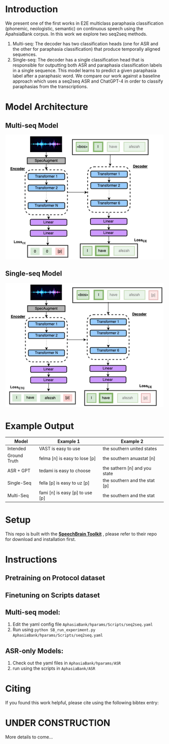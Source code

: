 # Introduction
We present one of the first works in E2E multiclass paraphasia classification (phonemic, neologistic, semantic) on continuous speech using the ApahsiaBank corpus. In this work we explore two seq2seq methods.
1. Multi-seq: The decoder has two classification heads (one for ASR and the other for paraphasia classification) that produce temporally aligned sequences.
2. Single-seq: The decoder has a single classification head that is responsible for outputting both ASR and paraphasia classification labels in a single sequence. This model learns to predict a given paraphasia label after a paraphasic word.
We compare our work against a baseline approach which uses a seq2seq ASR and ChatGPT-4 in order to classify paraphasias from the transcriptions.
<!-- For more details, please refer to our [paper](https://arxiv.org/abs/2312.10518). -->

# Model Architecture
## Multi-seq Model
![Multi-seq Model](media/multi-seq.png)
## Single-seq Model
![Single-seq Model](media/single-seq.png)

# Example Output
| Model       | Example 1                         | Example 2                         |
|-------------|-----------------------------------|-----------------------------------|
| Intended    | VAST is easy to use               | the southern united states        |
| Ground Truth| felma [n]  is  easy  to  lose [p] | the southern anuastat [n]         |
| ASR + GPT   | tedami is easy to choose          | the sathern [n] and you state     |
| Single-Seq  | fella [p]  is  easy  to   uz [p]  | the southern and the stat [p]     |
| Multi-Seq   | fami [n] is easy [p] to use [p]   | the southern and the stat         |

# Setup
This repo is built with the **[SpeechBrain Toolkit](https://github.com/speechbrain/speechbrain)** , please refer to their repo for download and installation first.

# Instructions
## Pretraining on Protocol dataset

## Finetuning on Scripts dataset


##  Multi-seq model:
1. Edit the yaml config file `AphasiaBank/hparams/Scripts/seq2seq.yaml`
2. Run using `python SB_run_experiment.py AphasiaBank/hparams/Scripts/seq2seq.yaml`

##  ASR-only Models:
1. Check out the yaml files in `AphasiaBank/hparams/ASR`
2. run using the scripts in `AphasiaBank/ASR`

# Citing
If you found this work helpful, please cite using the following bibtex entry:


# UNDER CONSTRUCTION
More details to come...

